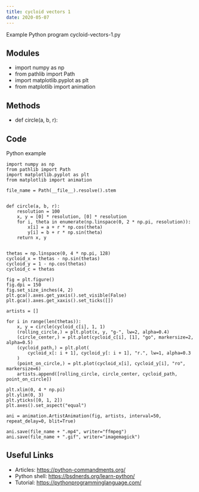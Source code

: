 ```yaml
---
title: cycloid vectors 1
date: 2020-05-07
---
```

Example Python program cycloid-vectors-1.py

## Modules

* import numpy as np
* from pathlib import Path
* import matplotlib.pyplot as plt
* from matplotlib import animation

## Methods

* def circle(a, b, r):

## Code

Python example

    import numpy as np
    from pathlib import Path
    import matplotlib.pyplot as plt
    from matplotlib import animation
    
    file_name = Path(__file__).resolve().stem
    
    
    def circle(a, b, r):
        resolution = 100
        x, y = [0] * resolution, [0] * resolution
        for i, theta in enumerate(np.linspace(0, 2 * np.pi, resolution)):
            x[i] = a + r * np.cos(theta)
            y[i] = b + r * np.sin(theta)
        return x, y
    
    
    thetas = np.linspace(0, 4 * np.pi, 128)
    cycloid_x = thetas - np.sin(thetas)
    cycloid_y = 1 - np.cos(thetas)
    cycloid_c = thetas
    
    fig = plt.figure()
    fig.dpi = 150
    fig.set_size_inches(4, 2)
    plt.gca().axes.get_yaxis().set_visible(False)
    plt.gca().axes.get_xaxis().set_ticks([])
    
    artists = []
    
    for i in range(len(thetas)):
        x, y = circle(cycloid_c[i], 1, 1)
        (rolling_circle,) = plt.plot(x, y, "g-", lw=2, alpha=0.4)
        (circle_center,) = plt.plot(cycloid_c[i], [1], "go", markersize=2, alpha=0.5)
        (cycloid_path,) = plt.plot(
            cycloid_x[: i + 1], cycloid_y[: i + 1], "r.", lw=1, alpha=0.3
        )
        (point_on_circle,) = plt.plot(cycloid_x[i], cycloid_y[i], "ro", markersize=6)
        artists.append([rolling_circle, circle_center, cycloid_path, point_on_circle])
    
    plt.xlim(0, 4 * np.pi)
    plt.ylim(0, 3)
    plt.yticks([0, 1, 2])
    plt.axes().set_aspect("equal")
    
    ani = animation.ArtistAnimation(fig, artists, interval=50, repeat_delay=0, blit=True)
    
    ani.save(file_name + ".mp4", writer="ffmpeg")
    ani.save(file_name + ".gif", writer="imagemagick")
    

## Useful Links

- Articles: https://python-commandments.org/
- Python shell: https://bsdnerds.org/learn-python/
- Tutorial: https://pythonprogramminglanguage.com/
